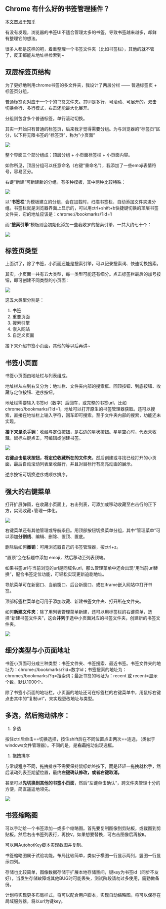 ## Chrome 有什么好的书签管理插件？

[本文首发于知乎](https://www.zhihu.com/question/49117104/answer/3246147287)

有没有发现，浏览器的书签UI不适合管理太多的书签，导致书签越来越多，却鲜有整理它的想法。

很多人都是这样的吧，着重整理一个书签文件夹（比如书签栏），其他的就不管了，反正都能从地址栏检索到~

## 双层标签页结构

为了更好地利用chrome书签的多文件夹，我设计了两层分栏 —— 普通标签页 + 标签页分组。

普通标签页对应于一个个的书签文件夹。其UI是多行、可滚动、可展开的。双击切换单行、多行模式，右击还能最大化展开。

分组则包含多个普通标签，单行滚动切换。

其实一开始只有普通的标签页，后来我才觉得需要分组。为与浏览器的“标签页”区分，以下将无限书签的“标签页”，称为”小页面“

![](https://picx.zhimg.com/50/v2-4b9beda0f1699e3574ae40efb18b8883_720w.jpg?source=1940ef5c)

整个界面三个部分组成：顶层分组 + 小页面标签栏 + 小页面内容。

如你所见，顶层分组可以任意命名（右键“重命名”），我添加了一些emoji表情符号，容易区分。

右键“新建”可新建新的分组。有多种模板，其中两种比较特殊：

![](https://picx.zhimg.com/50/v2-40f58c8cb23e0220a8be4a8940bc8606_720w.jpg?source=1940ef5c)


以“**书签栏**”为模板建立的分组，会在加载时，扫描书签栏，自动添加文件夹进分组。书签栏就是浏览器界面上显示的，可以用ctrl+shift+b快捷键切换的顶层书签文件夹，它的地址应该是：chrome://bookmarks/?id=1

而“**搜索引擎**”模板则会初始化添加一些我收罗的搜索引擎，一共大约七十个：

![](https://pic1.zhimg.com/50/v2-17145d36a2bc5ad6ecddd4158b275fe5_720w.jpg?source=1940ef5c)


## 标签页类型

上面讲了，除了书签，小页面还能是搜索引擎，可以记录搜索词、快速切换搜索。

其实，小页面一共有五大类型，每一类型可能还有细分。点击标签栏最后的加号按钮，即可创建不同类型的小页面：

![](https://pic1.zhimg.com/50/v2-51f138904b1b7fdf3fec303e6a63a883_720w.jpg?source=1940ef5c)

这五大类型分别是：

1.  书签
2.  重要页面
3.  搜索引擎
4.  嵌入网站
5.  自定义页面

  

接下来介绍书签小页面，其他的等以后再讲~

## 书签小页面

书签小页面由地址栏与列表组成。

地址栏从左到右又分为：地址栏、文件夹内部的搜索框、回顶按钮、到底按钮、收藏与定位按钮、逆序按钮。

地址栏需要输入书签id（数字）后回车，或完整的书签url，比如 chrome://bookmarks/?id=1，地址可以打开原生的书签管理器获取。还可以搜索，直接在地址栏上输入字符，回车即可搜索。至于文件夹内部的搜索，功能还未实现。

**接下来是杀手锏**：收藏与定位按钮，是右边的星状按钮。星星空心时，代表未收藏。鼠标左键点击，可编辑或创建书签。

![](https://pic1.zhimg.com/50/v2-e6da653dadd588506c16b20bd07ba9f5_720w.jpg?source=1940ef5c)


**右键点击星状按钮，将定位收藏所在的文件夹**，然后创建或寻找已经打开的小页面，最后自动滚动列表至收藏行，并且对目标行有高亮动画的展示。

逆序按钮可切换逆序或顺序排序。

## 强大的右键菜单

打开扩展弹窗，在收藏小页面上，右击列表，可添加或移动收藏至右击行的正下方，实现收藏+管理一体化。

![](https://pic1.zhimg.com/50/v2-d8e5e7ab138b57ba42e709f4334548f5_720w.jpg?source=1940ef5c)

右键菜单还有其他管理或导航条目。用顶部按钮切换菜单分组，其中“管理菜单”可以添加**分割线**、编辑、删除、置顶、置底。

删除后如何**撤销**：可用浏览器自己的书签管理器，按ctrl+z。

“置顶”会在标题中添加 emoji，然后移动至列表顶端。

如果书签url与当前浏览的url是同域名url，那么管理菜单中还会出现“用当前url替换”，配合书签定位功能，可轻松实现更新追剧地址。

  

导航菜单可在新窗口、当前窗口、后台新窗口、或在iframe嵌入网站中打开书签。

  

顶部标签栏菜单也可用于添加收藏、新建书签文件夹、打开所在文件夹。

如何**新建文件夹**：除了用列表管理菜单新建，还可以用标签栏的右键菜单，选择“新建书签文件夹”，这会**并列**于选中小页面对应的书签文件夹，创建新的书签文件夹。

![](https://picx.zhimg.com/50/v2-229febf3a1e15de6e22d38e15656fb89_720w.jpg?source=1940ef5c)

## 细分类型与小页面地址

书签小页面可分成三种类型：书签文件夹、书签搜索、最近书签。书签文件夹的地址为：chrome://bookmarks/?id=数字id；书签搜索的地址为：chrome://bookmarks/?q=搜索词；最近书签的地址为：recent 或 recent=显示个数，默认1000个。

除了书签小页面的地址栏，小页面的地址还可在标签栏的右键菜单中，用鼠标右键点击其中的“复制url”，来实现更改地址与类型。

## 多选，然后拖动排序：

1.  多选

按住ctrl后单击==切换选择，按住shift后在不同位置点击两次==连选，（类似于windows文件管理器）。不同的是，是**右击**拖动出现选框。

1.  拖拽排序

与常规程序不同，拖拽排序不需要保持鼠标始终按下，而是轻轻一拖拽就松手，然后滚动列表至期望位置，最终**左键确认修改，或者右键取消。**

甚至可以**先切换到其他的书签小页面**，然后“左键单击确认”，跨文件夹管理十分的方便，简直遥遥地领先。

  

![](https://picx.zhimg.com/50/v2-386d56f7b965a1c232c90f8794d4932a_720w.jpg?source=1940ef5c)


## 书签缩略图

可以手动给一个书签添加一或多个缩略图。首先要复制图像到剪贴板，或截图到剪贴板。然后右击书签列表行，再按<kbd>V</kdb>。如果想要替换，可右击图像后再按<kbd>B</kdb>。

可以用AutohotKey脚本实现截图并复制。

书签缩略图属于试验功能，布局比较简单，类似于横图一行显示两列，竖图一行显示四列。

存储也比较简单，图像数据存储于扩展本地存储空间，键key为书签id（同步不友好），当发生存储故障或其他BUG时可能丢失，测试阶段请勿过多使用，需勤做备份。

计划将实现更多布局样式，将可以配合用户脚本，实现自动缩略图。将可以保存在局域服务器，将以url为键key。

